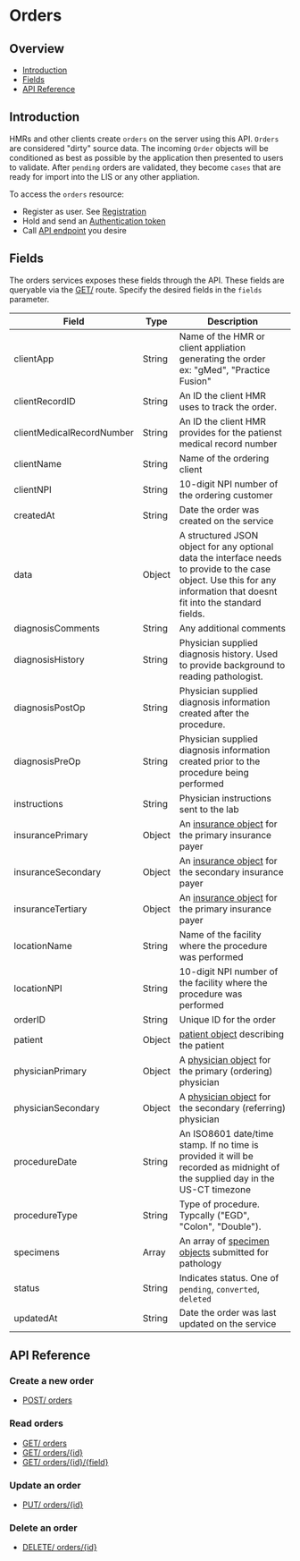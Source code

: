 # Orders

## Overview

- [Introduction](#introduction)
- [Fields](#fields)
- [API Reference](#api-reference)


## Introduction

HMRs and other clients create `orders` on the server using this API.
`Orders` are considered "dirty" source data. The incoming `Order` objects
will be conditioned as best as possible by the application then presented to
users to validate. After `pending` orders are validated, they become `cases`
that are ready for import into the LIS or any other appliation.

To access the `orders` resource:

- Register as user. See [Registration](../../registration/README.md)
- Hold and send an [Authentication token](../../authentication/README.md)
- Call [API endpoint](#api-reference) you desire

## Fields

The orders services exposes these fields through the API. These fields are queryable
via the [GET/](./get/GET-orders.md) route. Specify the desired fields in the `fields`
parameter.

| Field                      | Type        | Description                        |
|----------------------------|-------------|------------------------------------|
| clientApp                  | String      | Name of the HMR or client appliation generating the order<br>ex: "gMed", "Practice Fusion"  |
| clientRecordID             | String      | An ID the client HMR uses to track the order. |
| clientMedicalRecordNumber  | String      | An ID the client HMR provides for the patienst medical record number |
| clientName                 | String      | Name of the ordering client |
| clientNPI                  | String      | 10-digit NPI number of the ordering customer  |
| createdAt                  | String      | Date the order was created on the service |
| data                       | Object      | A structured JSON object for any optional data the interface needs to provide to the case object. Use this for any information that doesnt fit into the standard fields. |
| diagnosisComments          | String      | Any additional comments |
| diagnosisHistory           | String      | Physician supplied diagnosis history. Used to provide background to reading pathologist. |
| diagnosisPostOp            | String      | Physician supplied diagnosis information created after the procedure.|
| diagnosisPreOp             | String      | Physician supplied diagnosis information created prior to the procedure being performed   |
| instructions               | String      | Physician instructions sent to the lab |
| insurancePrimary           | Object      | An [insurance object](./post/POST-orders.md#insurance-object) for the primary insurance payer  |
| insuranceSecondary         | Object      | An [insurance object](./post/POST-orders.md##insurance-object) for the secondary insurance payer  |
| insuranceTertiary          | Object      | An [insurance object](./post/POST-orderes.md##insurance-object) for the primary insurance payer  |
| locationName               | String      | Name of the facility where the procedure was performed  |
| locationNPI                | String      | 10-digit NPI number of the facility where the procedure was performed |
| orderID                    | String      | Unique ID for the order |
| patient                    | Object      | [patient object](./post/POST-orders.md#patient-object) describing the patient |
| physicianPrimary           | Object      | A [physician object](./post/POST-orders.md#physician-object) for the primary (ordering) physician  |
| physicianSecondary         | Object      | A [physician object](./post/POST-orders.md#physician-object) for the secondary (referring) physician  |
| procedureDate              | String      | An ISO8601 date/time stamp. If no time is provided it will be recorded as midnight of the supplied day in the US-CT timezone  |
| procedureType              | String      | Type of procedure. Typcally ("EGD", "Colon", "Double"). |
| specimens                  | Array       | An array of [specimen objects](./post/POST-orders.md#specimen-object) submitted for pathology  |
| status                     | String      | Indicates status. One of `pending`, `converted`, `deleted`  |
| updatedAt                  | String      | Date the order was last updated on the service |

## API Reference

### Create a new order
- [POST/ orders](./post/POST-orders.md)

### Read orders
- [GET/ orders](./get/GET-orders.md)
- [GET/ orders/{id}](./get/GET-orders-id.md)
- [GET/ orders/{id}/{field}](./get/GET-orders-id-field.md)

### Update an order
- [PUT/ orders/{id}](./put/PUT-orders-id.md)

### Delete an order
- [DELETE/ orders/{id}](./delete/DELETE-orders-id.md)
